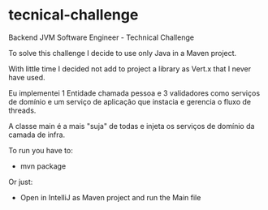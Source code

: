 # tecnical-challenge
Backend JVM Software Engineer - Technical Challenge

To solve this challenge I decide to use only Java in a Maven project.

With little time I decided not add to project a library as Vert.x that I never have used.

Eu implementei 1 Entidade chamada pessoa e 3 validadores como serviços de domínio e um serviço de aplicação que instacia e gerencia o fluxo de threads.

A classe main é a mais "suja" de todas e injeta os serviços de domínio da camada de infra. 


To run you have to:
 - mvn package

Or just:
 - Open in IntelliJ as Maven project and run the Main file